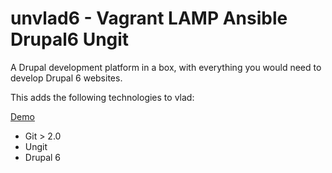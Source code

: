 unvlad6 - Vagrant LAMP Ansible Drupal6 Ungit
==================================

A Drupal development platform in a box, with everything you would need to develop Drupal 6 websites.

This adds the following technologies to vlad:

[Demo](https://drive.google.com/file/d/0B3YPbStVoX6JTHN2Sm5TNEdCUGM/edit?usp=sharing)

* Git > 2.0
* Ungit
* Drupal 6